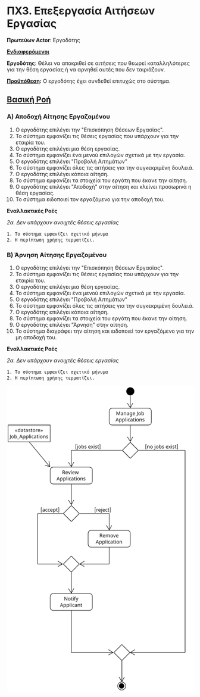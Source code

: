 # ΠΧ3. Επεξεργασία Αιτήσεων Εργασίας

**Πρωτεύων Actor**: Εργοδότης

<u>**Ενδιαφερόμενοι**</u>

**Εργοδότης**: Θέλει να αποκριθεί σε αιτήσεις που θεωρεί καταλληλότερες για την θέση εργασίας ή να αρνηθεί αυτές που δεν ταιριάζουν.

<u>**Προϋπόθεση</u>:** Ο εργοδότης έχει συνδεθεί επιτυχώς στο σύστημα.


## <u>Βασική Ροή</u>

### Α) Αποδοχή Αίτησης Εργαζομένου

1. Ο εργοδότης επιλέγει την "Επισκόπηση Θέσεων Εργασίας".
2. Το σύστημα εμφανίζει τις θέσεις εργασίας που υπάρχουν για την εταιρία του.
3. Ο εργοδότης επιλέγει μια θέση εργασίας.
4. Το σύστημα εμφανίζει ένα μενού επιλογών σχετικά με την εργασία.
5. Ο εργοδότης επιλέγει "Προβολή Αιτημάτων"
6. Το σύστημα εμφανίζει όλες τις αιτήσεις για την συγκεκριμένη δουλειά.
7. Ο εργοδότης επιλέγει κάποια αίτηση.
8. Το σύστημα εμφανίζει τα στοιχεία του εργάτη που έκανε την αίτηση.
9. Ο εργοδότης επιλέγει "Αποδοχή" στην αίτηση και κλείνει προσωρινά η θέση εργασίας.
11. Το σύστημα ειδοποιεί τον εργαζόμενο για την αποδοχή του.


**Εναλλακτικές Ροές**

*2α. Δεν υπάρχουν ανοιχτές θέσεις εργασίας* 

    1. Το σύστημα εμφανίζει σχετικό μήνυμα
    2. Η περίπτωση χρήσης τερματίζει.  


### Β) Άρνηση Αίτησης Εργαζομένου

1. Ο εργοδότης επιλέγει την "Επισκόπηση Θέσεων Εργασίας".
2. Το σύστημα εμφανίζει τις θέσεις εργασίας που υπάρχουν για την εταιρία του.
3. Ο εργοδότης επιλέγει μια θέση εργασίας.
4. Το σύστημα εμφανίζει ένα μενού επιλογών σχετικά με την εργασία.
5. Ο εργοδότης επιλέγει "Προβολή Αιτημάτων"
6. Το σύστημα εμφανίζει όλες τις αιτήσεις για την συγκεκριμένη δουλειά.
7. Ο εργοδότης επιλέγει κάποια αίτηση.
8. Το σύστημα εμφανίζει τα στοιχεία του εργάτη που έκανε την αίτηση.
9. Ο εργοδότης επιλέγει "Άρνηση" στην αίτηση.
10. Το σύστημα διαγράφει την αίτηση και ειδοποιεί τον εργαζόμενο για την μη αποδοχή του.

**Εναλλακτικές Ροές**

*2α. Δεν υπάρχουν ανοιχτές θέσεις εργασίας* 

    1. Το σύστημα εμφανίζει σχετικό μήνυμα
    2. Η περίπτωση χρήσης τερματίζει.  


![Activity Diagram](docs/../../images/activity-update-job-applications.png)

